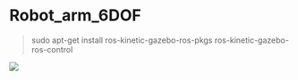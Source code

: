 # Robot_arm_6DOF

> sudo apt-get install ros-kinetic-gazebo-ros-pkgs ros-kinetic-gazebo-ros-control

<img src="https://github.com/tony92151/Robot_arm_6DOF/tree/master/image/image1.png"/>
